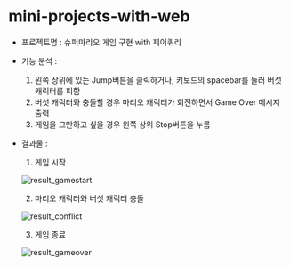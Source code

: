 # mini-projects-with-web  

- 프로젝트명 : 슈퍼마리오 게임 구현 with 제이쿼리  
- 기능  분석 : 
  
    1. 왼쪽 상위에 있는 Jump버튼을 클릭하거나, 키보드의 spacebar를 눌러 버섯 캐릭터를 피함
    2. 버섯 캐릭터와 충돌할 경우 마리오 캐릭터가 회전하면서 Game Over 메시지 출력
    3. 게임을 그만하고 싶을 경우 왼쪽 상위 Stop버튼을 누름
 
 - 결과물 : 
  
    1. 게임 시작 
   
      ![result_gamestart](https://github.com/Minhee713/mini-projects-with-web/assets/127821647/5c39b9a5-723d-4511-95f0-6f9c95ff72d5)

    
    2. 마리오 캐릭터와 버섯 캐릭터 충돌  
   
      ![result_conflict](https://github.com/Minhee713/mini-projects-with-web/assets/127821647/f22c235e-8394-4c31-b606-20a2f4794ea1)

    3. 게임 종료  
   
      ![result_gameover](https://github.com/Minhee713/mini-projects-with-web/assets/127821647/98407b82-9e3f-41d0-9c6d-9cc2b367cedf)
